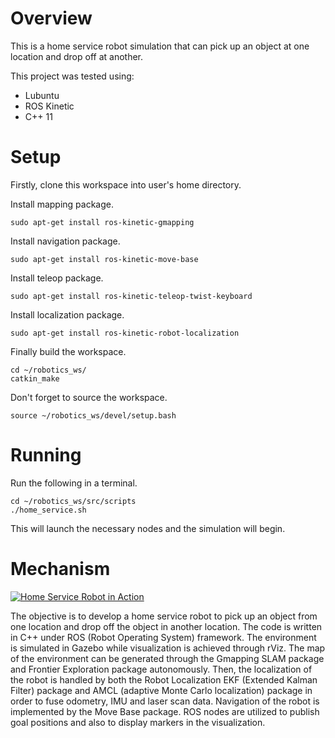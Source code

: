 # Overview
This is a home service robot simulation that can pick up an object at one location and drop off at another.

This project was tested using:
- Lubuntu
- ROS Kinetic
- C++ 11

# Setup
Firstly, clone this workspace into user's home directory.

Install mapping package.
```
sudo apt-get install ros-kinetic-gmapping
```

Install navigation package.
```
sudo apt-get install ros-kinetic-move-base
```

Install teleop package.
```
sudo apt-get install ros-kinetic-teleop-twist-keyboard
```

Install localization package.
```
sudo apt-get install ros-kinetic-robot-localization
```

Finally build the workspace.
```
cd ~/robotics_ws/
catkin_make
```

Don't forget to source the workspace.
```
source ~/robotics_ws/devel/setup.bash
```

# Running

Run the following in a terminal.
```
cd ~/robotics_ws/src/scripts
./home_service.sh
```
This will launch the necessary nodes and the simulation will begin.

# Mechanism
[![Home Service Robot in Action](http://img.youtube.com/vi/aDHzU-5HDXc/0.jpg)](https://www.youtube.com/watch?v=aDHzU-5HDXc "Home Service Robot in Action")

The objective is to develop a home service robot to pick up an object from one location and drop off the object in another location. The code is written in C++ under ROS (Robot Operating System) framework. The environment is simulated in Gazebo while visualization is achieved through rViz. The map of the environment can be generated through the Gmapping SLAM package and Frontier Exploration package autonomously. Then, the localization of the robot is handled by both the Robot Localization EKF (Extended Kalman Filter) package and AMCL (adaptive Monte Carlo localization) package in order to fuse odometry, IMU and laser scan data. Navigation of the robot is implemented by the Move Base package. ROS nodes are utilized to publish goal positions and also to display markers in the visualization.
